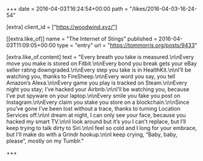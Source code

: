 +++
date = 2016-04-03T16:24:54+00:00
path = "/likes/2016-04-03-16-24-54"

[extra]
client_id = ["https://woodwind.xyz/"]

[[extra.like_of]]
name = "The Internet of Stings"
published = 2016-04-03T11:09:05+00:00
type = "entry"
url = "https://tommorris.org/posts/9433"

[extra.like_of.content]
text = "Every breath you take is measured.\n\nEvery move you make is stored on Fitbit.\n\nEvery bond you break gets your eBay seller rating downgraded.\n\nEvery step you take is in HealthKit.\n\nI’ll be watching you, thanks to FireSheep.\n\nEvery word you say, you tell Amazon’s Alexa.\n\nEvery game you play is tracked on Steam.\n\nEvery night you stay; I’ve hacked your Airbnb.\n\nI’ll be watching you, because I’ve put spyware on your laptop.\n\nEvery smile you fake you post on Instagram.\n\nEvery claim you stake you store on a blockchain.\n\nSince you’ve gone I’ve been lost without a trace, thanks to turning Location Services off.\n\nI dream at night, I can only see your face, because you hacked my smart TV.\n\nI look around but it’s you I can’t replace, but I’ll keep trying to talk dirty to Siri.\n\nI feel so cold and I long for your embrace, but I’ll make do with a Grindr hookup.\n\nI keep crying, “Baby, baby, please”, mostly on my Tumblr."

+++

